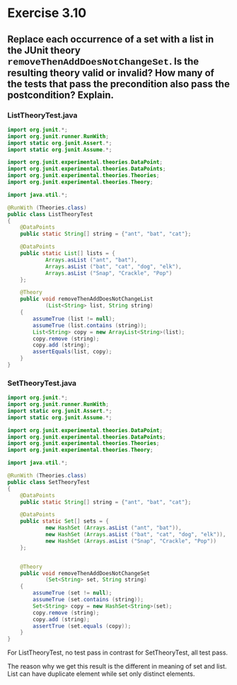 # Exercise 3.10
## Replace each occurrence of a set with a list in the JUnit theory <span style="font-family:Courier">removeThenAddDoesNotChangeSet</span>. Is the resulting theory valid or invalid? How many of the tests that pass the precondition also pass the postcondition? Explain.
### ListTheoryTest.java
```Java
import org.junit.*;
import org.junit.runner.RunWith;
import static org.junit.Assert.*;
import static org.junit.Assume.*;

import org.junit.experimental.theories.DataPoint;
import org.junit.experimental.theories.DataPoints;
import org.junit.experimental.theories.Theories;
import org.junit.experimental.theories.Theory;

import java.util.*;

@RunWith (Theories.class)
public class ListTheoryTest
{
    @DataPoints
    public static String[] string = {"ant", "bat", "cat"};

    @DataPoints
    public static List[] lists = {
            Arrays.asList ("ant", "bat"),
            Arrays.asList ("bat", "cat", "dog", "elk"),
            Arrays.asList ("Snap", "Crackle", "Pop")
    };

    @Theory
    public void removeThenAddDoesNotChangeList
            (List<String> list, String string)
    {
        assumeTrue (list != null);
        assumeTrue (list.contains (string));
        List<String> copy = new ArrayList<String>(list);
        copy.remove (string);
        copy.add (string);
        assertEquals(list, copy);
    }
}
```

### SetTheoryTest.java
```Java
import org.junit.*;
import org.junit.runner.RunWith;
import static org.junit.Assert.*;
import static org.junit.Assume.*;

import org.junit.experimental.theories.DataPoint;
import org.junit.experimental.theories.DataPoints;
import org.junit.experimental.theories.Theories;
import org.junit.experimental.theories.Theory;

import java.util.*;

@RunWith (Theories.class)
public class SetTheoryTest
{
    @DataPoints
    public static String[] string = {"ant", "bat", "cat"};

    @DataPoints
    public static Set[] sets = {
            new HashSet (Arrays.asList ("ant", "bat")),
            new HashSet (Arrays.asList ("bat", "cat", "dog", "elk")),
            new HashSet (Arrays.asList ("Snap", "Crackle", "Pop"))
    };


    @Theory
    public void removeThenAddDoesNotChangeSet
            (Set<String> set, String string)
    {
        assumeTrue (set != null);      
        assumeTrue (set.contains (string));
        Set<String> copy = new HashSet<String>(set); 
        copy.remove (string);
        copy.add (string);
        assertTrue (set.equals (copy));     
    }
}
```

For ListTheoryTest, no test pass in contrast for SetTheoryTest, all test pass.

The reason why we get this result is the different in meaning of set and list. List can have duplicate element while set only distinct elements.